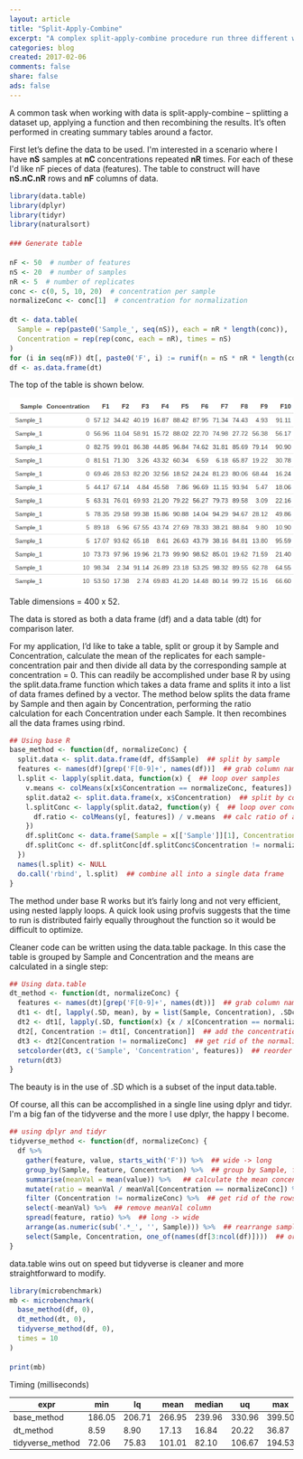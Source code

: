 ```yaml
---
layout: article
title: "Split-Apply-Combine"
excerpt: "A complex split-apply-combine procedure run three different ways"
categories: blog
created: 2017-02-06
comments: false
share: false
ads: false
---
```


A common task when working with data is split-apply-combine – splitting a dataset up, applying a function and then recombining the results.  It’s often performed in creating summary tables around a factor.  

First let’s define the data to be used.
I'm interested in a scenario where I have **nS** samples at **nC** concentrations repeated **nR** times.  For each of these I'd like nF pieces of data (features).  The table to construct will have **nS.nC.nR** rows and **nF** columns of data.

```r
library(data.table)
library(dplyr)
library(tidyr)
library(naturalsort)

### Generate table

nF <- 50  # number of features
nS <- 20  # number of samples
nR <- 5  # number of replicates
conc <- c(0, 5, 10, 20)  # concentration per sample
normalizeConc <- conc[1]  # concentration for normalization

dt <- data.table(
  Sample = rep(paste0('Sample_', seq(nS)), each = nR * length(conc)),
  Concentration = rep(rep(conc, each = nR), times = nS)
)
for (i in seq(nF)) dt[, paste0('F', i) := runif(n = nS * nR * length(conc), min = 0, max = 100)]
df <- as.data.frame(dt)

```
The top of the table is shown below.

![](/temp/images/split-apply-combine.png)

Table dimensions = 400 x 52.

The data is stored as both a data frame (df) and a data table (dt) for comparison later.

For my application, I’d like to take a table, split or group it by Sample and Concentration, calculate the mean of the replicates for each sample-concentration pair and then divide all data by the corresponding sample at concentration = 0.  This can readily be accomplished under base R by using the split.data.frame function which takes a data frame and splits it into a list of data frames defined by a vector.  The method below splits the data frame by Sample and then again by Concentration, performing the ratio calculation for each Concentration under each Sample.  It then recombines all the data frames using rbind.

```r
## Using base R
base_method <- function(df, normalizeConc) {
  split.data <- split.data.frame(df, df$Sample)  ## split by sample
  features <- names(df)[grep('F[0-9]+', names(df))]  ## grab column names corresponding to features
  l.split <- lapply(split.data, function(x) {  ## loop over samples
    v.means <- colMeans(x[x$Concentration == normalizeConc, features])  ## calculate average of normalizing concentration
    split.data2 <- split.data.frame(x, x$Concentration)  ## split by concentration
    l.splitConc <- lapply(split.data2, function(y) {  ## loop over concentrations within a sample
      df.ratio <- colMeans(y[, features]) / v.means  ## calc ratio of average of each concentration to average of normalizing concentration
    })
    df.splitConc <- data.frame(Sample = x[['Sample']][1], Concentration = as.numeric(names(l.splitConc)), do.call('rbind', l.splitConc), stringsAsFactors = FALSE)  ## construct a data frame of all concentration ratios for a single sample
    df.splitConc <- df.splitConc[df.splitConc$Concentration != normalizeConc, ]  ## get rid of the normalizing concentration (ratio = 1)
  })
  names(l.split) <- NULL
  do.call('rbind', l.split)  ## combine all into a single data frame
}
```

The method under base R works but it’s fairly long and not very efficient, using nested lapply loops.  A quick look using profvis suggests that the time to run is distributed fairly equally throughout the function so it would be difficult to optimize.

Cleaner code can be written using the data.table package.  In this case the table is grouped by Sample and Concentration and the means are calculated in a single step:

```r
## Using data.table
dt_method <- function(dt, normalizeConc) {
  features <- names(dt)[grep('F[0-9]+', names(dt))]  ## grab column names corresponding to features
  dt1 <- dt[, lapply(.SD, mean), by = list(Sample, Concentration), .SDcols = features]  ## calculate means for each sample concentration
  dt2 <- dt1[, lapply(.SD, function(x) {x / x[Concentration == normalizeConc]} ), by = Sample, .SDcols = features]  ## calculate ratio to the normalizing concentration
  dt2[, Concentration := dt1[, Concentration]]  ## add the concentration back as a column
  dt3 <- dt2[Concentration != normalizeConc]  ## get rid of the normalizing concentration (ratio = 1)
  setcolorder(dt3, c('Sample', 'Concentration', features))  ## reorder columns
  return(dt3)
}
```

The beauty is in the use of .SD which is a subset of the input data.table. 

Of course, all this can be accomplished in a single line using dplyr and tidyr.  I'm a big fan of the tidyverse and the more I use dplyr, the happy I become.

```r
## using dplyr and tidyr
tidyverse_method <- function(df, normalizeConc) {
  df %>% 
    gather(feature, value, starts_with('F')) %>%  ## wide -> long
    group_by(Sample, feature, Concentration) %>%  ## group by Sample, feature and concentration
    summarise(meanVal = mean(value)) %>%   ## calculate the mean concentration for each sample/feature pair
    mutate(ratio = meanVal / meanVal[Concentration == normalizeConc]) %>%  ## determine ratio to specific concentration
    filter (Concentration != normalizeConc) %>%  ## get rid of the rows with ratio = 1
    select(-meanVal) %>%  ## remove meanVal column
    spread(feature, ratio) %>%  ## long -> wide
    arrange(as.numeric(sub('.*_', '', Sample))) %>%  ## rearrange sample ID by number
    select(Sample, Concentration, one_of(names(df[3:ncol(df)])))  ## original feature order
}

```

data.table wins out on speed but tidyverse is cleaner and more straightforward to modify.

```r
library(microbenchmark)
mb <- microbenchmark(
  base_method(df, 0),
  dt_method(dt, 0),
  tidyverse_method(df, 0),
  times = 10
)

print(mb)
```

Timing (milliseconds)

expr | min | lq | mean | median | uq | max | nval
---- | --- | -- | ---- | ------ | -- | --- | ----
base_method | 186.05 | 206.71 | 266.95 | 239.96 | 330.96 | 399.50 | 10
dt_method | 8.59 | 8.90 | 17.13 | 16.84 | 20.22 | 36.87 | 10
tidyverse_method | 72.06 | 75.83 | 101.01 | 82.10 | 106.67 | 194.53 | 10


